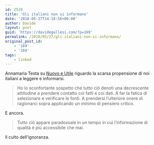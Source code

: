 ```yaml
---
id: 2520
title: 'Gli italiani non si informano'
date: '2018-05-27T14:18:56+00:00'
author: Davide
layout: post
guid: 'https://davidegallesi.com/?p=169'
permalink: /2018/05/27/gli-italiani-non-si-informano/
original_post_id:
    - '169'
    - '169'
tags:
    - linked
---
```


Annamaria Testa su [Nuovo e Utile](https://nuovoeutile.it/gli-italiani-non-si-informano/) riguardo la scarsa propensione di noi italiani a leggere e informarsi.

> Ho lo sconfortante sospetto che tutto ciò denoti una decrescente attitudine a prendere contatto coi fatti e coi dati. A far la fatica di selezionare e verificare le fonti. A prendersi l’ulteriore onere di ragionarci sopra applicando un minimo di pensiero critico.

E ancora.

> Tutto ciò appare paradossale in un tempo in cui l’informazione di qualità è più accessibile che mai.

Il culto dell’ignoranza.